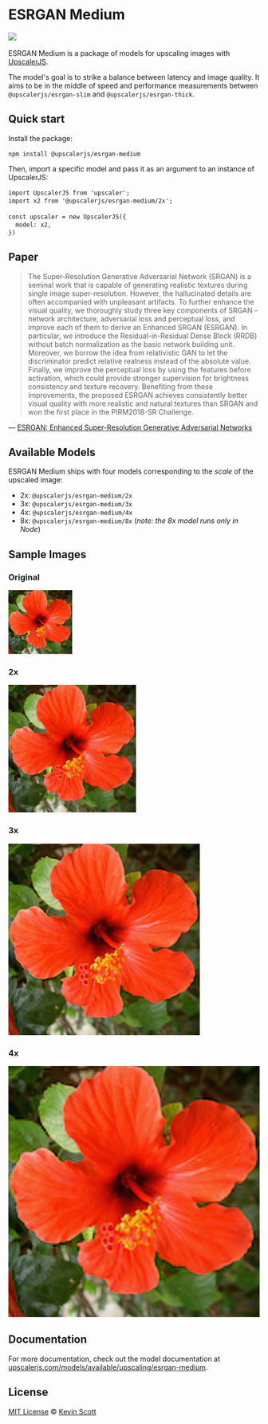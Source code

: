 # ESRGAN Medium

[![](https://data.jsdelivr.com/v1/package/npm/@upscalerjs/esrgan-medium/badge)](https://www.jsdelivr.com/package/npm/@upscalerjs/esrgan-medium)

ESRGAN Medium is a package of models for upscaling images with [UpscalerJS](https://upscalerjs.com).

The model's goal is to strike a balance between latency and image quality. It aims to be in the middle of speed and performance measurements between `@upscalerjs/esrgan-slim` and `@upscalerjs/esrgan-thick`.

## Quick start

Install the package:

```
npm install @upscalerjs/esrgan-medium
```

Then, import a specific model and pass it as an argument to an instance of UpscalerJS:

```
import UpscalerJS from 'upscaler';
import x2 from '@upscalerjs/esrgan-medium/2x';

const upscaler = new UpscalerJS({
  model: x2,
})
```

## Paper

> The Super-Resolution Generative Adversarial Network (SRGAN) is a seminal work that is capable of generating realistic textures during single image super-resolution. However, the hallucinated details are often accompanied with unpleasant artifacts. To further enhance the visual quality, we thoroughly study three key components of SRGAN - network architecture, adversarial loss and perceptual loss, and improve each of them to derive an Enhanced SRGAN (ESRGAN). In particular, we introduce the Residual-in-Residual Dense Block (RRDB) without batch normalization as the basic network building unit. Moreover, we borrow the idea from relativistic GAN to let the discriminator predict relative realness instead of the absolute value. Finally, we improve the perceptual loss by using the features before activation, which could provide stronger supervision for brightness consistency and texture recovery. Benefiting from these improvements, the proposed ESRGAN achieves consistently better visual quality with more realistic and natural textures than SRGAN and won the first place in the PIRM2018-SR Challenge.

&mdash; [ESRGAN: Enhanced Super-Resolution Generative Adversarial Networks](https://arxiv.org/abs/1809.00219)

## Available Models

ESRGAN Medium ships with four models corresponding to the _scale_ of the upscaled image:

- 2x: `@upscalerjs/esrgan-medium/2x`
- 3x: `@upscalerjs/esrgan-medium/3x`
- 4x: `@upscalerjs/esrgan-medium/4x`
- 8x: `@upscalerjs/esrgan-medium/8x` (_note: the 8x model runs only in Node_)


## Sample Images

### Original
![Original image](https://github.com/thekevinscott/UpscalerJS/blob/main/assets/flower.png?raw=true)

### 2x
![2x upscaled image](https://github.com/thekevinscott/UpscalerJS/blob/main/models/esrgan-medium/assets/samples/2x/flower.png?raw=true)

### 3x
![3x upscaled image](https://github.com/thekevinscott/UpscalerJS/blob/main/models/esrgan-medium/assets/samples/3x/flower.png?raw=true)

### 4x
![4x upscaled image](https://github.com/thekevinscott/UpscalerJS/blob/main/models/esrgan-medium/assets/samples/4x/flower.png?raw=true)

## Documentation

For more documentation, check out the model documentation at [upscalerjs.com/models/available/upscaling/esrgan-medium](https://upscalerjs.com/models/available/upscaling/esrgan-medium).

## License

[MIT License](https://oss.ninja/mit/developit/) © [Kevin Scott](https://thekevinscott.com)
